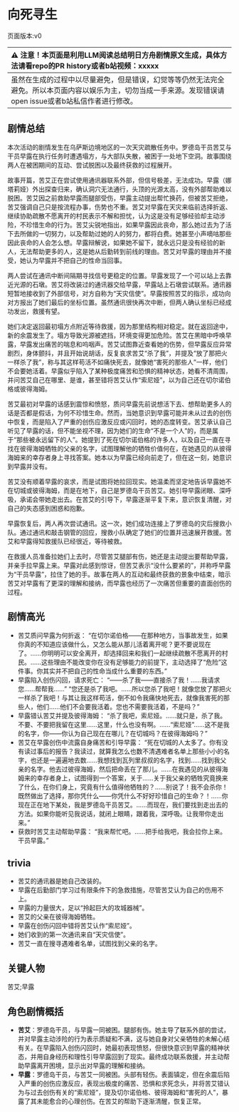 # 向死寻生
页面版本:v0
 

| :warning: 注意！本页面是利用LLM阅读总结明日方舟剧情原文生成，具体方法请看repo的PR history或者b站视频：xxxxx           |
|:----------------------------|
| 虽然在生成的过程中以尽量避免，但是错误，幻觉等等仍然无法完全避免。所以本页面内容以娱乐为主，切勿当成一手来源。发现错误请open issue或者b站私信作者进行修改。|



## 剧情总结
本次活动的剧情发生在乌萨斯边境地区的一次天灾疏散任务中。罗德岛干员苦艾与干员早露在执行任务时遭遇塌方，与大部队失散，被困于一处地下空洞。故事围绕两人在被困期间的互动、尝试脱困以及最终获救的过程展开。

故事开篇，苦艾正在尝试使用通讯器联系外部，但信号极差，无法成功。早露（娜塔莉娅）外出探查归来，确认洞穴无法通行，头顶的光源太高，没有外部帮助难以脱困。苦艾因之前救助早露而腿部受伤，早露主动提出帮忙换药，但被苦艾拒绝，苦艾强调自己只是按流程办事，伤势也不重。苦艾对早露在天灾来临前选择折返、继续协助疏散不愿离开的村民表示不解和担忧，认为这是没有足够经验却主动涉险，不珍惜生命的行为。苦艾尖锐地指出，如果早露因此丧命，那么她过去为了活下去所做的一切努力，以及帮助过她的人的努力，都将白费。她甚至小声嘀咕那些因此丧命的人会怎么想。早露辩解说，如果她不留下，就永远只是没有经验的新人，无法帮助更多的人，这是她从后勤转到前线的理由。苦艾对早露的理由并不接受，她认为早露并不把自己的性命当回事。

两人尝试在通讯中断间隔期寻找信号更稳定的位置。早露发现了一个可以站上去靠近光源的石墩。苦艾将改装过的通讯器交给早露，早露站上石墩尝试联系。通讯器短暂地接收到了外部信号，对方自称为“天灾信使”。早露按照苦艾的指示，成功向对方报出了她们最后的坐标位置。虽然通讯很快再次中断，但两人确认坐标已经成功发出，救援有望。

她们决定返回最初塌方点附近等待救援，因为那里结构相对稳定。就在返回途中，新的余震发生了。塌方导致光源被遮挡，环境变得更加危险。苦艾在黑暗中呼唤早露，早露发出痛苦的喘息和呜咽声。苦艾试图靠近查看她的伤势，但早露反应异常剧烈，身体颤抖，并且开始说胡话，反复哀求苦艾“杀了我”，并提及“放了那把火一样杀了我”，称与其这样苟活不如痛快死去，就像她“害死的那些人”一样，他们不会要她活着。早露似乎陷入了某种极度痛苦和恐惧的精神状态，她看不清周围，并问苦艾自己在哪里、是谁，甚至错将苦艾认作“索尼娅”，以为自己还在切尔诺伯格或彼得海姆。

苦艾最初对早露的话感到震惊和愤怒，质问早露先前说想活下去、想帮助更多人的话是否都是假话，为何不珍惜生命。然而，当她意识到早露可能并未从过去的创伤中恢复，而是陷入了严重的创伤应激反应或闪回时，她的态度转变。苦艾承认自己听见了早露的话，但不能坐视不理，因为她们的生命“不是一个人”的，而是属于“那些被永远留下的人”。她提到了死在切尔诺伯格的许多人，以及自己一直在寻找在彼得海姆牺牲的父亲的名字，试图理解他的牺牲价值何在，在她遇见的从彼得海姆来的幸存者身上寻找答案。她本以为早露已经向前走了，但在这一刻，她意识到早露并没有。

苦艾没有顺着早露的哀求，而是试图将她拉回现实。她温柔而坚定地告诉早露她不在切城或彼得海姆，而是在地下，自己是罗德岛干员苦艾。她引导早露闭眼、深呼吸，承诺会带她走出去。在苦艾的引导下，早露逐渐平复下来，意识恢复清醒，对自己的失态感到困惑和抱歉。

早露恢复后，两人再次尝试通讯。这一次，她们成功连接上了罗德岛的灾后搜救小队。通过通讯和敲击钢管的回应，搜救小队确定了她们的位置并迅速展开救援。苦艾和早露得知救援队已经很近，等待被救。

在救援人员准备拉她们上去时，尽管苦艾腿部有伤，她还是主动提出要帮助早露，并亲手拉早露上来。早露对此感到惊讶，但苦艾表示“没什么要紧的”，并称呼早露为“干员早露”，拉住了她的手。故事在两人的互动和最终获救的景象中结束，暗示苦艾对早露有了更深的理解和接纳，而早露也经历了一次痛苦但重要的直面创伤的过程。
## 剧情高光
*   苦艾质问早露为何折返：
    “在切尔诺伯格——在那种地方，当事故发生，如果你真的不知道应该做什么，又怎么能从那儿活着离开呢？更不要说现在了。......你明明可以安全离开，却选择回来和我们一起继续疏散不愿离开的村民。......这些理由不能改变你在没有足够能力的前提下，主动选择了“危险”这件事。你其实并不把自己的性命当成什么重要的东西。”
*   早露陷入创伤闪回，请求死亡：
    “——杀了我——直接杀了我！......我请求您......帮帮我......”
    “您还是杀了我吧。......所以您杀了我吧！就像您放了那把火一样杀了我吧！与其让我这样苟活，倒不如令我痛快地死去，就像我害死的那些人，他们......他们不会要我活着。您也不需要我活着，不是吗？”
*   早露错认苦艾并提及彼得海姆：
    “杀了我吧，索尼娅。......就只是，杀了我。不要、不要把我留在这里......这里，什么也没有啊。......“索尼娅”......这不是我的名字，你——你认为自己现在在哪儿？在切城吗？在彼得海姆吗？”
*   苦艾在早露创伤中流露自身痛苦和引导早露：
    “死在切城的人太多了。你有没有读过事后的报告？我读过，就算我怎么也数不清遇难者名单上那些小小的名字，也还是一遍遍地去数......我想找到瓦列里叔叔的名字，找到......找到我父亲的名字。他去过彼得海姆，然后把命丢在了那儿。......在我遇见的从彼得海姆来的幸存者身上，试图得到一个答案，关于......关于我父亲的牺牲究竟换来了什么，在你们身上，究竟有什么值得他牺牲的？......别说了！我不会杀你！既然做出了选择，那你凭什么——你凭什么不好好珍惜自己的生命？！......你现在正在地下某处，我是罗德岛干员苦艾。......而现在，我们要找到走出去的方法。如果你能听见我说话，就闭上眼睛，跟着我，深呼吸。让我带你走出来。”
*   获救时苦艾主动帮助早露：
    “我来帮忙吧。......把手给我吧，我会拉你上来。干员早露。”
## trivia
*   苦艾的通讯器是她自己改装的。
*   早露在后勤部门学习过有限条件下的急救措施，尽管苦艾认为自己的伤用不上。
*   早露的力量很大，足以“拎起巨大的攻城器械”。
*   苦艾的父亲在彼得海姆牺牲。
*   早露在创伤闪回中错将苦艾认作“索尼娅”。
*   她们收到的第一次通讯来自“天灾信使”。
*   苦艾一直在搜寻遇难者名单，试图找到父亲的名字。
## 关键人物
苦艾;早露
## 角色剧情概括
-   **苦艾**：罗德岛干员，与早露一同被困。腿部有伤。她主导了联系外部的尝试，并对早露主动涉险的行为表示质疑和不满，这与她自身对父亲牺牲的未解心结有关。在早露陷入创伤闪回时，她最初表现愤怒，但很快意识到早露的精神状态，并用自身经历和理性引导早露回到了现实。最终成功联系救援，并主动帮助早露离开困境，显示出对早露的理解和接纳。
-   **早露**：罗德岛干员，与苦艾一同被困。头部有轻伤。表面镇定，但在余震后陷入严重的创伤应激反应，表现出极度的痛苦、恐惧和求死念头，并将苦艾错认为与过去创伤有关的“索尼娅”，提及切尔诺伯格、彼得海姆和“害死的人”，暴露了其未能愈合的心理创伤。在苦艾的帮助下逐渐清醒，恢复正常。